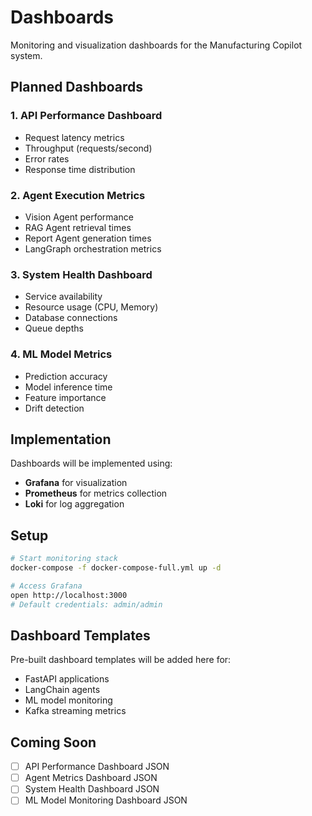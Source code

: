 # Dashboards

Monitoring and visualization dashboards for the Manufacturing Copilot system.

## Planned Dashboards

### 1. API Performance Dashboard
- Request latency metrics
- Throughput (requests/second)
- Error rates
- Response time distribution

### 2. Agent Execution Metrics
- Vision Agent performance
- RAG Agent retrieval times
- Report Agent generation times
- LangGraph orchestration metrics

### 3. System Health Dashboard
- Service availability
- Resource usage (CPU, Memory)
- Database connections
- Queue depths

### 4. ML Model Metrics
- Prediction accuracy
- Model inference time
- Feature importance
- Drift detection

## Implementation

Dashboards will be implemented using:
- **Grafana** for visualization
- **Prometheus** for metrics collection
- **Loki** for log aggregation

## Setup

```bash
# Start monitoring stack
docker-compose -f docker-compose-full.yml up -d

# Access Grafana
open http://localhost:3000
# Default credentials: admin/admin
```

## Dashboard Templates

Pre-built dashboard templates will be added here for:
- FastAPI applications
- LangChain agents
- ML model monitoring
- Kafka streaming metrics

## Coming Soon

- [ ] API Performance Dashboard JSON
- [ ] Agent Metrics Dashboard JSON
- [ ] System Health Dashboard JSON
- [ ] ML Model Monitoring Dashboard JSON
